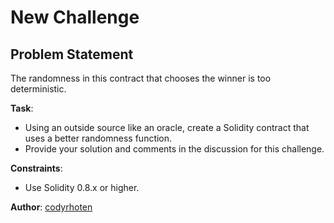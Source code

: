 # New Challenge

## Problem Statement

The randomness in this contract that chooses the winner is too deterministic.

**Task**:
- Using an outside source like an oracle, create a Solidity contract that uses a better randomness function.
- Provide your solution and comments in the discussion for this challenge.

**Constraints**:
- Use Solidity 0.8.x or higher.

**Author**: [codyrhoten](https://github.com/codyrhoten)
